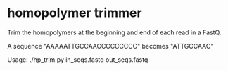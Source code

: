 # homopolymer trimmer

Trim the homopolymers at the beginning and end of each read in a FastQ. 

A sequence "AAAAATTGCCAACCCCCCCCC" becomes "ATTGCCAAC"

Usage: ./hp_trim.py in_seqs.fastq out_seqs.fastq


